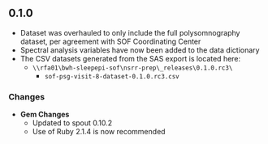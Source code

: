 ## 0.1.0

- Dataset was overhauled to only include the full polysomnography dataset, per agreement with SOF Coordinating Center
- Spectral analysis variables have now been added to the data dictionary
- The CSV datasets generated from the SAS export is located here:
  - `\\rfa01\bwh-sleepepi-sof\nsrr-prep\_releases\0.1.0.rc3\`
    - `sof-psg-visit-8-dataset-0.1.0.rc3.csv`
### Changes
- **Gem Changes**
  - Updated to spout 0.10.2
  - Use of Ruby 2.1.4 is now recommended

